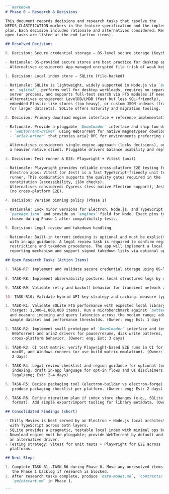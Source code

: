````markdown
```markdown
# Phase 0 — Research & Decisions

This document records decisions and research tasks that resolve the
NEEDS_CLARIFICATION markers in the feature specification and the implementation
plan. Each decision includes rationale and alternatives considered. Remaining
open tasks are listed at the end (action items).

## Resolved Decisions

6. Decision: Secure credential storage — OS-level secure storage (Keychain/Credential Manager/libsecret) where available; fallback to strong encrypted file if not.

- Rationale: OS-provided secure stores are best practice for desktop apps, providing strong, user-auditable protection and integration with platform security. Fallback encryption ensures coverage on platforms lacking a secure store.
- Alternatives considered: App-managed encrypted file (risk of weak key management), no persistent storage (poor UX), or storing in plain text (unacceptable risk).

1. Decision: Local index store — SQLite (file-backed)

- Rationale: SQLite is lightweight, widely supported in Node.js via `better-sqlite3`
  or `sqlite3`, performs well for desktop workloads, requires no separate
  server process, and supports full-text search via FTS modules if needed.
- Alternatives considered: LevelDB/LMDB (fast but less SQL-friendly),
  embedded Elastic-like stores (too heavy), or custom JSON indexes (fragile
  for larger datasets). SQLite offers maturity and migration tooling.

2. Decision: Primary download engine interface + reference implementation

- Rationale: Provide a pluggable `Downloader` interface and ship two drivers:
  - `webtorrent-driver` using WebTorrent for native magnet/peer downloads
  - `aria2-driver` that proxies aria2 RPC for environments preferring aria2

- Alternatives considered: single-engine approach (locks decisions), or using
  a heavier native client. Pluggable drivers balance usability and replaceability.

3. Decision: Test runner & E2E: Playwright + Vitest (unit)

- Rationale: Playwright provides reliable cross-platform E2E testing for
  Electron apps; Vitest (or Jest) is a fast TypeScript-friendly unit test
  runner. This combination supports the quality gates required in the
  constitution (accessibility, i18n checks).  
- Alternatives considered: Cypress (less native Electron support), Jest only
  (no cross-platform E2E).  

4. Decision: Version pinning policy (Phase 1)

- Rationale: Lock minor versions for Electron, Node.js, and TypeScript in the
  `package.json` and provide an `engines` field for Node. Exact pins to be
  chosen during Phase 1 after compatibility tests.

5. Decision: Legal review and takedown handling

- Rationale: Built-in torrent indexing is optional and must be explicit opt-in
  with in-app guidance. A legal review task is required to confirm region
  restrictions and takedown procedures. The app will implement a local
  reporting mechanism and support signed takedown lists via optional updates.

## Open Research Tasks (Action Items)

7. TASK-R7: Implement and validate secure credential storage using OS-level secure store APIs (Keychain, Credential Manager, libsecret). Provide fallback to strong encrypted file if unavailable. Add automated test to verify secrets are not accessible in plain text. (Owner: eng; Est: 2 days)
 
8. TASK-R8: Implement observability posture: local structured logs by default and an opt-in telemetry exporter (pseudonymous, minimal). Define retention policy and privacy documentation; add tests that verify no telemetry is sent by default. (Owner: eng; Est: 2 days)

9. TASK-R9: Validate retry and backoff behavior for transient network and download errors. Produce a small test harness that simulates transient failures and verifies exponential backoff (3 attempts), UI states, and structured logs include retry events. (Owner: eng; Est: 1 day)

10. TASK-R10: Validate hybrid API-key strategy and caching: measure typical discovery workloads using app-managed key under rate limits, implement client-side caching/TTL, and define UX for requesting a user-supplied API key for bulk syncs. (Owner: eng; Est: 2 days)

1. TASK-R1: Validate SQLite FTS performance with expected local library sizes
  (target: 1,000–1,000,000 items). Run a microbenchmark against `better-sqlite3`
  and measure indexing and query latencies across the medium range; add
  sample dataset and performance thresholds. (Owner: eng; Est: 1 day)

2. TASK-R2: Implement small prototype of `Downloader` interface and test both
   WebTorrent and aria2 drivers for pause/resume, disk write patterns, and
   cross-platform behavior. (Owner: eng; Est: 3 days)

3. TASK-R3: CI test matrix: verify Playwright-based E2E runs in CI for Linux,
   macOS, and Windows runners (or use build matrix emulation). (Owner: eng; Est:
   2 days)

4. TASK-R4: Legal review checklist and region guidance for optional torrent
   indexing; draft in-app language for opt-in flows and UI disclaimers. (Owner:
   legal/eng; Est: 2–4 days)

5. TASK-R5: Decide packaging tool (electron-builder vs electron-forge) and
   produce packaging checklist per-platform. (Owner: eng; Est: 2 days)

6. TASK-R6: Define migration plan if index store changes (e.g., SQLite → another
   format). Add simple export/import tooling for library metadata. (Owner: eng; Est: 2 days)

## Consolidated Findings (short)

- Chilly Movies is best served by an Electron + Node.js local architecture
  with TypeScript across both layers.
- SQLite provides a pragmatic, testable local index with minimal ops burden.
- Download engine must be pluggable; provide WebTorrent by default and aria2 as
  an alternative driver.
- Testing strategy: Vitest for unit tests + Playwright for E2E across
  platforms.

## Next Steps

1. Complete TASK-R1..TASK-R6 during Phase 0. Move any unresolved items into
   the Phase 1 backlog if research is blocked.
2. After research tasks complete, produce `data-model.md`, `contracts/`, and
   `quickstart.md` in Phase 1.

```
````
